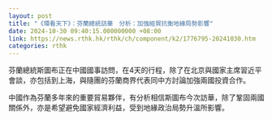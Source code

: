 ```yaml
---
layout: post
title: "《環看天下》：芬蘭總統訪華　分析：加強經貿抗衡地緣局勢影響"
date: 2024-10-30 09:40:15.000000000 +08:00
link: https://news.rthk.hk/rthk/ch/component/k2/1776795-20241030.htm
categories: rthk
---
```


芬蘭總統斯圖布正在中國國事訪問，在4天的行程，除了在北京與國家主席習近平會談，亦包括到上海，與隨團的芬蘭商界代表同中方討論加強兩國投資合作。

中國作為芬蘭多年來的重要貿易夥伴，有分析相信斯圖布今次訪華，除了鞏固兩國關係外，亦是希望避免國家經濟利益，受到地緣政治局勢升溫所影響。

